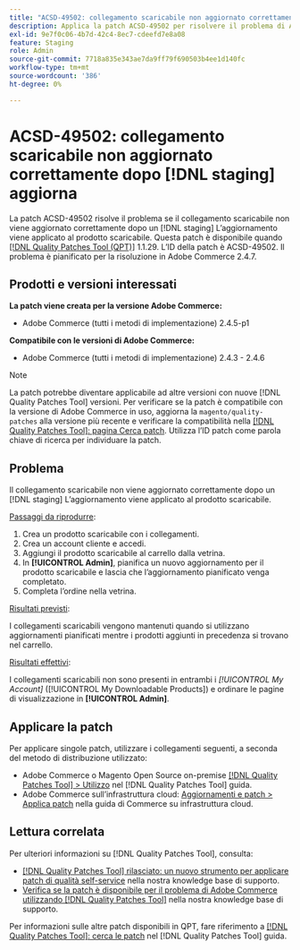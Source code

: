 ```yaml
---
title: "ACSD-49502: collegamento scaricabile non aggiornato correttamente dopo [!DNL staging] update"
description: Applica la patch ACSD-49502 per risolvere il problema di Adobe Commerce, se il collegamento scaricabile non viene aggiornato correttamente dopo un [!DNL staging] L’aggiornamento viene applicato al prodotto scaricabile.
exl-id: 9e7f0c06-4b7d-42c4-8ec7-cdeefd7e8a08
feature: Staging
role: Admin
source-git-commit: 7718a835e343ae7da9ff79f690503b4ee1d140fc
workflow-type: tm+mt
source-wordcount: '386'
ht-degree: 0%

---
```


# ACSD-49502: collegamento scaricabile non aggiornato correttamente dopo [!DNL staging] aggiorna

La patch ACSD-49502 risolve il problema se il collegamento scaricabile non viene aggiornato correttamente dopo un [!DNL staging] L’aggiornamento viene applicato al prodotto scaricabile. Questa patch è disponibile quando [[!DNL Quality Patches Tool (QPT)]](/help/announcements/adobe-commerce-announcements/magento-quality-patches-released-new-tool-to-self-serve-quality-patches.md) 1.1.29. L’ID della patch è ACSD-49502. Il problema è pianificato per la risoluzione in Adobe Commerce 2.4.7.

## Prodotti e versioni interessati

**La patch viene creata per la versione Adobe Commerce:**

* Adobe Commerce (tutti i metodi di implementazione) 2.4.5-p1

**Compatibile con le versioni di Adobe Commerce:**

* Adobe Commerce (tutti i metodi di implementazione) 2.4.3 - 2.4.6

>[!NOTE]
>
>La patch potrebbe diventare applicabile ad altre versioni con nuove [!DNL Quality Patches Tool] versioni. Per verificare se la patch è compatibile con la versione di Adobe Commerce in uso, aggiorna la `magento/quality-patches` alla versione più recente e verificare la compatibilità nella [[!DNL Quality Patches Tool]: pagina Cerca patch](https://experienceleague.adobe.com/tools/commerce-quality-patches/index.html). Utilizza l’ID patch come parola chiave di ricerca per individuare la patch.

## Problema

Il collegamento scaricabile non viene aggiornato correttamente dopo un [!DNL staging] L’aggiornamento viene applicato al prodotto scaricabile.

<u>Passaggi da riprodurre</u>:

1. Crea un prodotto scaricabile con i collegamenti.
1. Crea un account cliente e accedi.
1. Aggiungi il prodotto scaricabile al carrello dalla vetrina.
1. In **[!UICONTROL Admin]**, pianifica un nuovo aggiornamento per il prodotto scaricabile e lascia che l’aggiornamento pianificato venga completato.
1. Completa l’ordine nella vetrina.

<u>Risultati previsti</u>:

I collegamenti scaricabili vengono mantenuti quando si utilizzano aggiornamenti pianificati mentre i prodotti aggiunti in precedenza si trovano nel carrello.

<u>Risultati effettivi</u>:

I collegamenti scaricabili non sono presenti in entrambi i *[!UICONTROL My Account]* ([!UICONTROL My Downloadable Products]) e ordinare le pagine di visualizzazione in  **[!UICONTROL Admin]**.

## Applicare la patch

Per applicare singole patch, utilizzare i collegamenti seguenti, a seconda del metodo di distribuzione utilizzato:

* Adobe Commerce o Magento Open Source on-premise [[!DNL Quality Patches Tool] > Utilizzo](https://experienceleague.adobe.com/docs/commerce-operations/tools/quality-patches-tool/usage.html) nel [!DNL Quality Patches Tool] guida.
* Adobe Commerce sull’infrastruttura cloud: [Aggiornamenti e patch > Applica patch](https://experienceleague.adobe.com/docs/commerce-cloud-service/user-guide/develop/upgrade/apply-patches.html) nella guida di Commerce su infrastruttura cloud.

## Lettura correlata

Per ulteriori informazioni su [!DNL Quality Patches Tool], consulta:

* [[!DNL Quality Patches Tool] rilasciato: un nuovo strumento per applicare patch di qualità self-service](/help/announcements/adobe-commerce-announcements/magento-quality-patches-released-new-tool-to-self-serve-quality-patches.md) nella nostra knowledge base di supporto.
* [Verifica se la patch è disponibile per il problema di Adobe Commerce utilizzando [!DNL Quality Patches Tool]](/help/support-tools/patches-available-in-qpt-tool/check-patch-for-magento-issue-with-magento-quality-patches.md) nella nostra knowledge base di supporto.

Per informazioni sulle altre patch disponibili in QPT, fare riferimento a [[!DNL Quality Patches Tool]: cerca le patch](https://experienceleague.adobe.com/tools/commerce-quality-patches/index.html) nel [!DNL Quality Patches Tool] guida.
